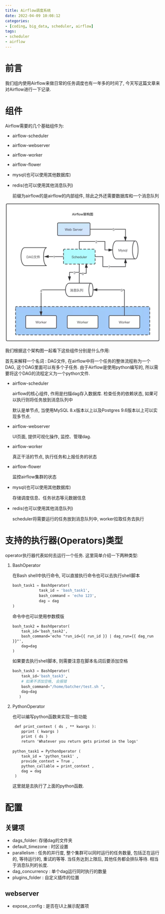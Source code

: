 ```yaml
---
title: Airflow调度系统
date: 2022-04-09 10:08:12
categories:
- [coding, big_data, scheduler, airflow]
tags: 
- scheduler
- airflow
---
```


# 前言

我们组内使用Airflow来做日常的任务调度也有一年多的时间了, 今天写这篇文章来对Airflow进行一下记录.

# 组件

Airflow需要的几个基础组件为:

- airflow-scheduler

- airflow-webserver

- airflow-worker

- airflow-flower

- mysql(也可以使用其他数据库)

- redis(也可以使用其他消息队列)

	前缀为airflow的是airflow的内部组件, 除此之外还需要数据库和一个消息队列

<!--more-->

![](https://raw.githubusercontent.com/liunaijie/images/master/371649498716_.pic.jpg)

我们根据这个架构图一起看下这些组件分别是什么作用:

首先来解释一个名词 : DAG文件, 在airflow中将一个任务的整体流程称为一个DAG, 这个DAG里面可以有多个子任务. 由于Airflow是使用python编写的, 所以需要将这个DAG的流程定义为一个python文件.

- airflow-scheduler

	airflow的核心组件, 作用是扫描dag存入数据库. 检查任务的依赖状态, 如果可以执行则将任务放到消息队列中

	默认是单节点, 当使用MySQL 8.x版本以上以及Postgres 9.6版本以上可以实现多节点. 

- airflow-webserver

	UI页面, 提供可视化操作, 监控、管理dag.

- airflow-worker

	真正干活的节点, 执行任务和上报任务的状态

- airflow-flower

	监控airflow集群的状态

- mysql(也可以使用其他数据库)

	存储调度信息、任务状态等元数据信息

- redis(也可以使用其他消息队列)

	scheduler将需要运行的任务放到消息队列中, worker拉取任务去执行

# 支持的执行器(Operators)类型

operator执行器代表如何去运行一个任务. 这里简单介绍一下两种类型:

1. BashOperator

	在Bash shell中执行命令, 可以直接执行命令也可以去执行shell脚本

	```py
	bash_task1 = BashOperator(
			    task_id = 'bash_task1',
			    bash_command = 'echo 123',
			    dag = dag
	)
	```

	命令中也可以使用参数模版

	```pyt
	bash_task2 = BashOperator(
	    task_id='bash_task2',
	    bash_command='echo "run_id={{ run_id }} | dag_run={{ dag_run }}"',
	    dag=dag
	)
	```

	如果要去执行shell脚本, 则需要注意在脚本名词后要添加空格

	```py
	bash_task3 = BashOperator(
	    task_id='bash_task3',
	    # 如果不添加空格, 会报错
	    bash_command="/home/batcher/test.sh ",
	    dag=dag
	   )
	```

2. PythonOperator

	也可以编写python函数来实现一些功能

	```pyth
	 def print_context ( ds , ** kwargs ):
	    pprint ( kwargs )
	    print ( ds )
	    return 'Whatever you return gets printed in the logs'
	
	python_task1 = PythonOperator (
	    task_id = 'python_task1' ,
	    provide_context = True ,
	    python_callable = print_context ,
	    dag = dag 
	 )
	```

	这里就是去执行了上面的python函数.

# 配置

## 关键项

- dags_folder: 存储dag的文件夹
- default_timezone : 时区设置
- parallelism : 任务的并行度, 整个集群可以同时运行的任务数量, 包括正在运行的, 等待运行的, 重试的等等. 当任务达到上限后, 其他任务都会排队等待. 相当于消息队列的长度.
- dag_concurrency :  单个dag运行同时执行的数量
- plugins_folder : 自定义插件的位置

## webserver

- expose_config : 是否在UI上展示配置项